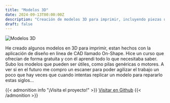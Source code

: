 ```yaml
---
title: "Modelos 3D"
date: 2024-09-13T00:00:00Z
description: "Creación de modelos 3D para imprimir, incluyendo piezas útiles como pilas genéricas y motores."
draft: false
---
```


![Modelos 3D](/PersonalWEB2.0/images/3D.png)

He creado algunos modelos en 3D para imprimir, estan hechos con la aplicación de diseño en línea de CAD llamado On-Shape. Hice un curso que ofrecían de forma gratuita y con él aprendi todo lo que necesitaba saber. Subo los modelos que pueden ser útiles, como pilas genéricas o motores. A ver si en el futuro me compro un escaner para poder agilizar el trabajo un poco que hay veces que cuando intentas replicar un modelo para repararlo estas siglos...

{{< admonition info "¡Visita el proyecto!" >}}
[Visitar en Github](https://github.com/RodrigoPerez943/STL-SelfMade-Usefull-Objects) 
{{< /admonition >}}

